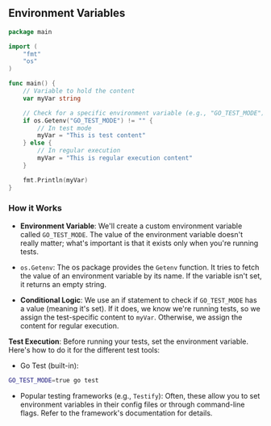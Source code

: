 ## Environment Variables

```go
package main

import (
    "fmt"
    "os"
)

func main() {
    // Variable to hold the content
    var myVar string

    // Check for a specific environment variable (e.g., "GO_TEST_MODE")
    if os.Getenv("GO_TEST_MODE") != "" {
        // In test mode
        myVar = "This is test content"
    } else {
        // In regular execution
        myVar = "This is regular execution content"
    }

    fmt.Println(myVar)
}
```

### How it Works

- **Environment Variable**: We'll create a custom environment variable called `GO_TEST_MODE`.  The value of the environment variable doesn't really matter; what's important is that it exists only when you're running tests.

- `os.Getenv`: The os package provides the `Getenv` function.  It tries to fetch the value of an environment variable by its name. If the variable isn't set, it returns an empty string.

- **Conditional Logic**:  We use an if statement to check if `GO_TEST_MODE` has a value (meaning it's set). If it does, we know we're running tests, so we assign the test-specific content to `myVar`. Otherwise, we assign the content for regular execution.

**Test Execution**: Before running your tests, set the environment variable. Here's how to do it for the different test tools:

- Go Test (built-in):
```Bash
GO_TEST_MODE=true go test
```

- Popular testing frameworks (e.g., `Testify`): Often, these allow you to set environment variables in their config files or through command-line flags. Refer to the framework's documentation for details.